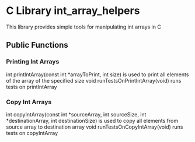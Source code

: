 # C Library int_array_helpers
This library provides simple tools for manipulating int arrays in C

## Public Functions

### Printing Int Arrays
int printIntArray(const int *arrayToPrint, int size) is used to print all elements of the array of the specified size
void runTestsOnPrintIntArray(void) runs tests on printIntArray

### Copy Int Arrays
int copyIntArray(const int *sourceArray, int sourceSize, int *destinationArray, int destinationSize) is used to copy all elements from source array to destination array
void runTestsOnCopyIntArray(void) runs tests on copyIntArray